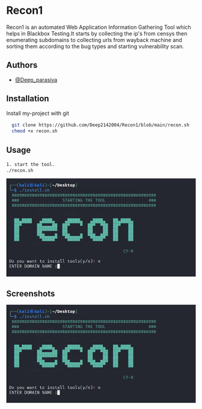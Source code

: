 
# Recon1

Recon1 is an automated Web Application Information Gathering Tool which helps in Blackbox Testing.It starts by collecting the ip's from censys then enumerating subdomains to collecting urls from wayback machine and sorting them according to the bug types and starting vulnerability scan.



## Authors

- [@Deep_parasiya](https://github.com/Deep2142004)



## Installation

Install my-project with git 

```bash
  git clone https://github.com/Deep2142004/Recon1/blob/main/recon.sh
  chmod +x recon.sh
```

    
## Usage

```
1. start the tool.
./recon.sh
```
![](https://github.com/Deep2142004/Recon1/blob/main/images/1.jpg)


## Screenshots

![App Screenshot](https://github.com/Deep2142004/Recon1/blob/main/images/1.jpg)


